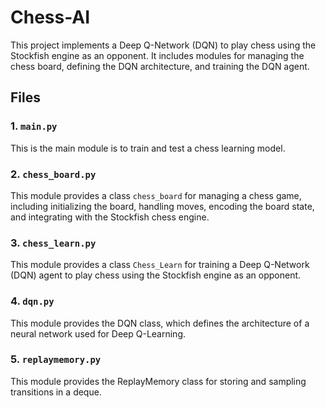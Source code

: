 # Chess-AI

This project implements a Deep Q-Network (DQN) to play chess using the Stockfish engine as an opponent. It includes modules for managing the chess board, defining the DQN architecture, and training the DQN agent.

## Files

### 1. `main.py`

This is the main module is to train and test a chess learning model.

### 2. `chess_board.py`

This module provides a class `chess_board` for managing a chess game, including initializing the board, handling moves, encoding the board state, and integrating with the Stockfish chess engine.

### 3. `chess_learn.py`

This module provides a class `Chess_Learn` for training a Deep Q-Network (DQN) agent to play chess using the Stockfish engine as an opponent.

### 4. `dqn.py`

This module provides the DQN class, which defines the architecture of a neural network used for Deep Q-Learning.

### 5. `replaymemory.py`

This module provides the ReplayMemory class for storing and sampling transitions in a deque.
